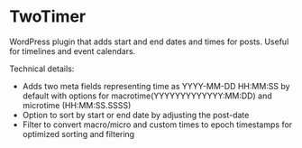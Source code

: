 # TwoTimer
WordPress plugin that adds start and end dates and times for posts. Useful for timelines and event calendars.

Technical details:
- Adds two meta fields representing time as YYYY-MM-DD HH:MM:SS by default with options for macrotime(YYYYYYYYYYYYY:MM:DD) and microtime (HH:MM:SS.SSSS)
- Option to sort by start or end date by adjusting the post-date
- Filter to convert macro/micro and custom times to epoch timestamps for optimized sorting and filtering

